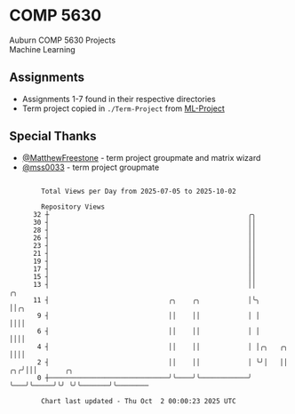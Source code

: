 # COMP 5630
Auburn COMP 5630 Projects  
Machine Learning

## Assignments
- Assignments 1-7 found in their respective directories
- Term project copied in `./Term-Project` from [ML-Project](https://github.com/wumphlett/ML-Project)

## Special Thanks
- [@MatthewFreestone](https://github.com/MatthewFreestone) - term project groupmate and matrix wizard
- [@mss0033](https://github.com/mss0033) - term project groupmate

```

        Total Views per Day from 2025-07-05 to 2025-10-02

        Repository Views
      32 ┼                                                  ╭╮
      30 ┤                                                  ││
      28 ┤                                                  ││
      26 ┤                                                  ││
      23 ┤                                                  ││
      21 ┤                                                  ││
      19 ┤                                                  ││
      17 ┤                                                  ││
      15 ┤                                                  ││
      13 ┤                                                  ││                ╭╮
      11 ┤                              ╭╮    ╭╮            │╰╮               ││╭╮
       9 ┤                              ││    ││            │ │               ││││
       6 ┤                              ││    ││            │ │               ││││
       4 ┤                              ││    ││            │ │╭╮   ╭╮        ││││
       2 ┤                              ││    ││            │ ╰╯│   ││     ╭╮╭╯│││       ╭╮
       0 ┼──────────────────────────────╯╰────╯╰────────────╯   ╰───╯╰─────╯╰╯ ╰╯╰───────╯╰────────

        Chart last updated - Thu Oct  2 00:00:23 2025 UTC
        
```
